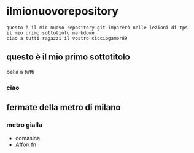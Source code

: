 # ilmionuovorepository
    questo è il mio nuovo repository git imparerò nelle lezioni di tps
    il mio primo sottotiolo markdown
    ciao a tutti ragazzi il vostro cicciogamer89
## questo è il mio primo sottotitolo
bella a tutti
### ciao
## fermate della metro di milano
### metro gialla
- comasina
- Affori fn